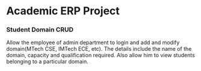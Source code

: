 <h1>Academic ERP Project</h1>
<h3>Student Domain CRUD</h3> <p>Allow the employee of admin department to login and add and modify domain(MTech CSE, IMTech ECE, etc).
  The details include the name of the domain, capacity and qualification required. Also allow him to view students belonging to a particular domain.</p> 
